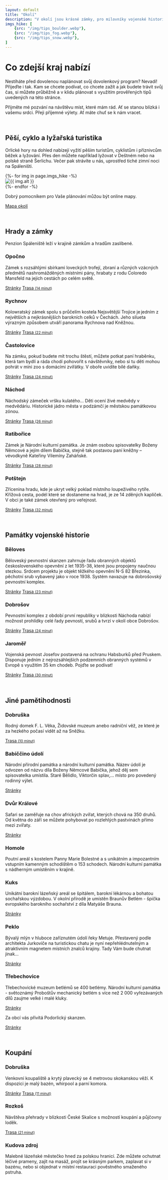 ```yaml
---
layout: default
title: "Okolí"
description: "V okolí jsou krásné zámky, pro milovníky vojenské historie je zde spousta hraničního opevnění, a v zimním období můžete vyrazit na Velkou Deštnou."
imgs_hike: [
    {src: "/img/tips_boulder.webp"},
    {src: "/img/tips_fog.webp"},
    {src: "/img/tips_snow.webp"},
]
---
```


# Co zdejší kraj nabízí

Nestíháte před dovolenou naplánovat svůj dovolenkový program? Nevadí! Přijeďte i tak. Kam se chcete podívat, co chcete zažít a jak budete trávit svůj čas, si můžete průběžně a v klidu plánovat s využitím prověřených tipů uvedených na této stránce.

Přijměte mé pozvání na návštěvu míst, které mám rád. Ať se stanou blízká i vašemu srdci. Přeji příjemné výlety. Ať máte chuť se k nám vracet.

<br>

## Pěší, cyklo a lyžařská turistika

Orlické hory na dohled nabízejí vyžití pěším turistům, cyklistům i příznivcům běžek a lyžování. Přes den můžete například lyžovat v Deštném nebo na polské straně Šerlichu. Večer pak strávíte u nás, uprostřed tiché zimní noci na Spáleništi.

<div class="owl-carousel owl-theme">
{%- for img in page.imgs_hike -%}
    <div><img class="carousel-img" alt="{{ img.alt }}" src="{{ site.asset_server }}{{ img.src }}" /></div>
{%- endfor -%}
</div>

Dobrý pomocníkem pro Vaše plánování můžou být online mapy.

[Mapa okolí](https://mapy.cz/s/gejanudeka)

<br>

## Hrady a zámky

Penzion Spáleniště leží v krajině zámkům a hradům zaslíbené.

### Opočno
Zámek s rozsáhlými sbírkami loveckých trofejí, zbraní a různých vzácných předmětů nashromážděných místními pány, hrabaty z rodu Coloredo Mansfeld na jejich cestách po celém světě.

[Stránky](https://www.zamek-opocno.cz) [Trasa <small>(14 minut)</small>](https://mapy.cz/s/lobuzofobo)

### Rychnov
Kolowratský zámek spolu s průčelím kostela Nejsvětější Trojice je jedním z největších a nejkrásnějších barokních celků v Čechách. Jeho silueta výrazným způsobem utváří panorama Rychnova nad Kněžnou.

[Stránky](http://www.zamekrychnov.cz) [Trasa <small>(22 minut)</small>](https://mapy.cz/s/carekugeko)

### Častolovice
Na zámku, pokud budete mít trochu štěstí, můžete potkat paní hraběnku, která tam bydlí a ráda chodí pohovořit s návštěvníky, nebo si  tu děti mohou pohrát v mini zoo s domácími zvířátky. V oboře uvidíte bílé daňky.

[Stránky](http://www.zamek-castolovice.cz) [Trasa <small>(24 minut)</small>](https://mapy.cz/s/kuradekugu)

### Náchod
Náchodský zámeček vršku kulatého… Děti ocení živé medvědy v medvědáriu. Historické jádro města v podzámčí je městskou památkovou zónou.

[Stránky](https://www.zamek-nachod.cz) [Trasa <small>(26 minut)</small>](https://mapy.cz/s/dosevubuka)

### Ratibořice
Zámek je Národní kulturní památka. Je znám osobou spisovatelky Boženy Němcové a jejím dílem Babička, stejně tak postavou paní kněžny – vévodkyně Kateřiny Vilemíny Zaháňské.

[Stránky](https://www.zamek-ratiborice.cz) [Trasa <small>(28 minut)</small>](https://mapy.cz/s/boratobaru)

### Potštejn
Zřícenina hradu, kde je ukryt velký poklad místního loupeživého rytíře. Křížová cesta, podél které se dostaneme na hrad, je ze 14 zděných kapliček. V obci je také zámek otevřený pro veřejnost.

[Stránky](https://www.zamekpotstejn.cz/cs) [Trasa <small>(32 minut)</small>](https://mapy.cz/s/cazofomavu)



<br>

## Památky vojenské historie

### Běloves
Běloveský pevnostní skanzen zahrnuje řadu obranných objektů československého opevnění z let 1935-38, které jsou propojeny naučnou stezkou. Srdcem projektu je objekt těžkého opevnění N-S 82 Březinka, pěchotní srub vybavený jako v roce 1938. Systém navazuje na dobrošovský pevnostní komplex.

[Stránky](http://www.brezinka.cz) [Trasa <small>(23 minut)</small>](https://mapy.cz/s/bejolujeka)

### Dobrošov
Pevnostní komplex z období první republiky v blízkosti Náchoda nabízí možnost prohlídky celé řady pevností, srubů a tvrzí v okolí obce Dobrošov.

[Stránky](https://www.pevnostdobrosov.cz/) [Trasa <small>(24 minut)</small>](https://mapy.cz/s/carepelogu)

### Jaroměř
Vojenská pevnost Josefov postavená na ochranu Habsburků před Pruskem. Disponuje jedním z nejrozsáhlejších podzemních obranných systémů v Evropě s využitím 35 km chodeb. Pojďte se podívat!

[Stránky](http://www.pevnostjosefov.cz/) [Trasa <small>(30 minut)</small>](https://mapy.cz/s/mozalatone)

<br>

## Jiné pamětihodnosti

### Dobruška
Rodný domek F. L. Věka, Židovské muzeum anebo radniční věž, ze které je za hezkého počasí vidět až na Sněžku.

[Trasa <small>(10 minut)</small>](https://mapy.cz/s/guzehakeke)

### Babiččino údolí
Národní přírodní památka a národní kulturní památka. Název údolí je odvozen od názvu díla Boženy Němcové Babička, jehož děj sem spisovatelka umístila. Staré Bělidlo, Viktorčin splav,... místo pro povedený rodinný výlet.

[Stránky](https://www.zamek-ratiborice.cz/cs/babiccino-udoli)

### Dvůr Králové
Safari se zaměřuje na chov afrických zvířat, kterých chová na 350 druhů.  Od května do září se můžete pohybovat po rozlehlých pastvinách přímo mezi zvířaty.

[Stránky](https://safaripark.cz/cz/)

### Homole
Poutní areál s kostelem Panny Marie Bolestné a s unikátním a impozantním vstupním kamenným schodištěm o 153 schodech. Národní kulturní památka s nádherným umístěním v krajině.

### Kuks
Unikátní barokní lázeňský areál se špitálem, barokní lékárnou a bohatou sochařskou výzdobou. V okolní přírodě je umístěn Braunův Betlém - špička evropského barokního sochařství z díla Matyáše Brauna.

[Stránky](https://www.hospital-kuks.cz/cs)

### Peklo
Bývalý mlýn v hluboce zaříznutém údolí řeky Metuje. Přestavený podle architekta Jurkoviče na turistickou chatu je nyní nepřehlédnutelným a atraktivním magnetem místních znalců krajiny. Tady Vám bude chutnat jinak…

[Stránky](http://www.peklo-bartonovautulna.cz)

### Třebechovice
Třebechovické muzeum betlémů se 400 betlémy. Národní kulturní památka - světoznámý Proboštův mechanický betlém s více než 2 000 vyřezávaných dílů zaujme velké i malé kluky.

[Stránky](https://www.betlem.cz)

Za obcí vás přivítá Podorlický skanzen.

[Stránky](https://www.krnovice.cz/mapa-skanzenu.html)

<br>

## Koupání

### Dobruška
Venkovní koupaliště a krytý plavecký se 4 metrovou skokanskou věží. K dispozici je malý bazén, whirpool a parní komora.

[Stránky](https://koupaliste-dobruska.business.site/) [Trasa <small>(11 minut)</small>](https://mapy.cz/s/hupolofegu)

### Rozkoš
Návštěva přehrady v blízkosti České Skalice s možností koupání a půjčovny loděk.

[Trasa <small>(21 minut)</small>](https://mapy.cz/s/dupufocala)

### Kudova zdroj
Malebné lázeňské městečko hned za polskou hranicí. Zde můžete ochutnat léčivé prameny, zajít na masáž, projít se krásným parkem, zaplavat si v bazénu, nebo si objednat v místní restauraci pověstného smaženého pstruha.
